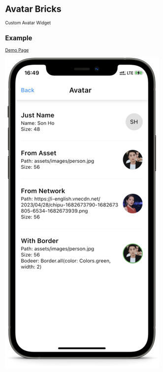 # Avatar Bricks

Custom Avatar Widget

## Example

[Demo Page](../../lib/brick/avatar/demo_page.dart)

[<img src="https://github.com/congson99/bricks/blob/master/bricks/_avatar/assets/avatar_screenshot.PNG?raw=true" alt="screenshot" width="500" />](../../lib/brick/avatar/demo_page.dart)
